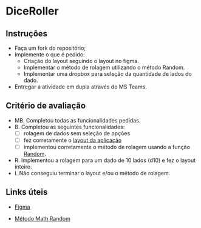 # DiceRoller

## Instruções
- Faça um fork do repositório;
- Implemente o que é pedido:
    - Criação do layout seguindo o layout no figma.
    - Implementar o método de rolagem utilizando o método Random.
    - Implementar uma dropbox para seleção da quantidade de lados do dado.
- Entregar a atividade em dupla através do MS Teams.


## Critério de avaliação
- MB. Completou todas as funcionalidades pedidas.
- B. Completou as seguintes funcionalidades:
    - [ ] rolagem de dados sem seleção de opções
    - [ ] fez corretamente o [layout da aplicação](https://www.figma.com/file/Or6Kna0mOCp7RR7bYCdSvr/Untitled?type=design&node-id=0%3A1&mode=design&t=X6ajUIfgt3KHLQbJ-1)
    - [ ] implementou corretamente o método de rolagem usando a função
    [Random](https://learn.microsoft.com/pt-br/dotnet/api/system.random.next?view=net-7.0).
- R. Implementou a rolagem para um dado de 10 lados (d10) e fez o layout inteiro.
- I. Não conseguiu terminar o layout e/ou o método de rolagem.

## Links úteis
- [Figma](https://www.figma.com/file/Or6Kna0mOCp7RR7bYCdSvr/Untitled?type=design&node-id=0%3A1&mode=design&t=X6ajUIfgt3KHLQbJ-1)

- [Método Math Random](https://learn.microsoft.com/pt-br/dotnet/api/system.random.next?view=net-7.0)